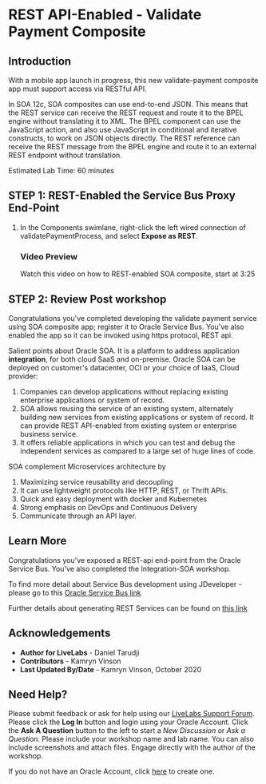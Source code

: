 # REST API-Enabled - Validate Payment Composite

## Introduction
With a mobile app launch in progress, this new validate-payment composite app must support access via RESTful API.

In SOA 12c, SOA composites can use end-to-end JSON. This means that the REST service can receive the REST request and route it to the BPEL engine without translating it to XML. The BPEL component can use the JavaScript action, and also use JavaScript in conditional and iterative constructs, to work on JSON objects directly. The REST reference can receive the REST message from the BPEL engine and route it to an external REST endpoint without translation.

Estimated Lab Time: 60 minutes

## **STEP 1**: REST-Enabled the Service Bus Proxy End-Point

1. In the Components swimlane, right-click the left wired connection of validatePaymentProcess, and select **Expose as REST**.

   ### Video Preview

   Watch this video on how to REST-enabled SOA composite, start at 3:25

   [](youtube:50i0b8ry-z8)


## **STEP 2**: Review Post workshop

Congratulations you've completed developing the validate payment service using SOA composite app; register it to Oracle Service Bus. You've also enabled the app so it can be invoked using https protocol, REST api.

Salient points about Oracle SOA. It is a platform to address application **integration**, for both cloud SaaS and on-premise. Oracle SOA can be deployed on customer's datacenter, OCI or your choice of IaaS, Cloud provider:

1. Companies can develop applications without replacing existing enterprise applications or system of record.
2. SOA allows reusing the service of an existing system, alternately building new services from existing applications or system of record. It can provide REST API-enabled from existing system or enterprise business service.
3. It offers reliable applications in which you can test and debug the independent services as compared to a large set of huge lines of code.

SOA complement Microservices architecture by 
1. Maximizing service reusability and decoupling 
2. It can use lightweight protocols like HTTP, REST, or Thrift APIs. 
3. Quick and easy deployment with docker and Kubernetes
4. Strong emphasis on DevOps and Continuous Delivery 
5. Communicate through an API layer.
   
<!-- You may proceed to next module in the advance workshop - build the process order application using soa composite. -->

<!-- The advance workshop
Once this workshop is completed. Next step is an advance workshop. In the advance workshop is to build a new order processing system for Avitek, referred to as ProcessOrder.

For the new business requirements in Avitek ‘s new order processing system:
1. Many different types of clients will access it over different protocols and data formats, including mobile devices.
2. With a mobile app launch in progress, next year at the latest, the new order processing system must support access via RESTful API.
3. It must allow existing systems to place orders using xml files and CSV files. These should be processed and fulfilled using the same new order provisioning infrastructure.

To build new order processing composite application, you will use templates. This is a new feature in SOA Suite 12c that can be used in BPEL. As well as Service Bus application. Here are the steps needed for this module:
1. Open e2e-1201-servicebus application and import Pipeline template resources (new feature!).
2. Next steps:
   - Configure ProcessOrder Business Service.
   - Configure Pipeline and Proxy using Pipeline template.
   - Test your application end-to-end.

You will leverage the validatePayment service you built in previous module.
At the end of this module, your solution will look similar to the following process flow diagram:

![](images/3/Module3-SOA.png) -->


 <!-- [Click here to navigate to Module 4](4-add-new-channel-for-ordering.md) -->

## Learn More

Congratulations you've exposed a REST-api end-point from the Oracle Service Bus. You've also completed the Integration-SOA workshop.

To find more detail about Service Bus development using JDeveloper - please go to this [Oracle Service Bus link](https://docs.oracle.com/en/middleware/soa-suite/service-bus/12.2.1.4/develop/getting-started-oracle-service-bus-jdeveloper.html#GUID-669A9F6F-EE55-499A-AF33-D2FF7DB651B4)

Further details about generating REST Services can be found on [this link](https://docs.oracle.com/en/middleware/soa-suite/service-bus/12.2.1.4/develop/creating-rest-services-oracle-service-bus.html#GUID-50F6B4C8-D34F-4729-BC8E-7785CEE66DA5)

## Acknowledgements
* **Author for LiveLabs** - Daniel Tarudji
* **Contributors** - Kamryn Vinson
* **Last Updated By/Date** - Kamryn Vinson, October 2020

## Need Help?
Please submit feedback or ask for help using our [LiveLabs Support Forum](https://community.oracle.com/tech/developers/categories/livelabsdiscussions). Please click the **Log In** button and login using your Oracle Account. Click the **Ask A Question** button to the left to start a *New Discussion* or *Ask a Question*.  Please include your workshop name and lab name.  You can also include screenshots and attach files.  Engage directly with the author of the workshop.

If you do not have an Oracle Account, click [here](https://profile.oracle.com/myprofile/account/create-account.jspx) to create one.